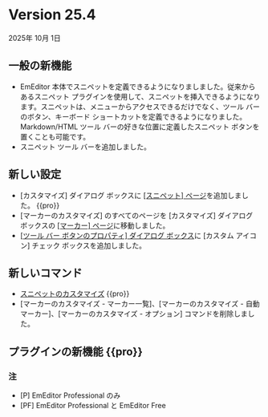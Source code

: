 # Version 25.4

2025年 10月 1日

## 一般の新機能

- EmEditor 本体でスニペットを定義できるようになりましました。従来からあるスニペット プラグインを使用して、スニペットを挿入できるようになります。スニペットは、メニューからアクセスできるだけでなく、ツール バーのボタン、キーボード ショートカットを定義できるようになりました。Markdown/HTML ツール バーの好きな位置に定義したスニペット ボタンを置くことも可能です。
- スニペット ツール バーを追加しました。

## 新しい設定

- [カスタマイズ] ダイアログ ボックスに [[スニペット] ページ](../dlg/customize/snippets/index)を追加しました。 {{pro}}
- [マーカーのカスタマイズ] のすべてのページを [カスタマイズ] ダイアログ ボックスの [[マーカー] ページ](../dlg/customize/markers/index)に移動しました。
- [\[ツール バー ボタンのプロパティ\] ダイアログ ボックス](../dlg/customize/toolbar_buttons/properties/index)に [カスタム アイコン] チェック ボックスを追加しました。

## 新しいコマンド

- [スニペットのカスタマイズ](../cmd/tools/customize_snippets) {{pro}}
- [マーカーのカスタマイズ - マーカー一覧]、[マーカーのカスタマイズ - 自動マーカー]、[マーカーのカスタマイズ - オプション] コマンドを削除しました。


## プラグインの新機能 {{pro}}

### 注

- \[P\] EmEditor Professional のみ
- \[PF\] EmEditor Professional と EmEditor Free

